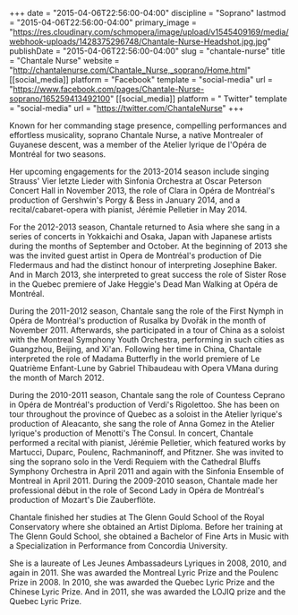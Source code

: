 +++
date = "2015-04-06T22:56:00-04:00"
discipline = "Soprano"
lastmod = "2015-04-06T22:56:00-04:00"
primary_image = "https://res.cloudinary.com/schmopera/image/upload/v1545409169/media/webhook-uploads/1428375296748/Chantale-Nurse-Headshot.jpg.jpg"
publishDate = "2015-04-06T22:56:00-04:00"
slug = "chantale-nurse"
title = "Chantale Nurse"
website = "http://chantalenurse.com/Chantale_Nurse,_soprano/Home.html"
[[social_media]]
platform = "Facebook"
template = "social-media"
url = "https://www.facebook.com/pages/Chantale-Nurse-soprano/165259413492100"
[[social_media]]
platform = " Twitter"
template = "social-media"
url = "https://twitter.com/ChantaleNurse"
+++

<p>
	Known for her commanding stage presence, compelling performances and effortless musicality, soprano Chantale Nurse, a native Montrealer of Guyanese descent, was a member of the Atelier lyrique de l'Opéra de Montréal for two seasons.<br>
</p>
<p>
	Her upcoming engagements for the 2013-2014 season include singing Strauss' Vier letzte Lieder with Sinfonia Orchestra at Oscar Peterson Concert Hall in November 2013, the role of Clara in Opéra de Montréal's production of Gershwin's Porgy &amp; Bess in January 2014, and a recital/cabaret-opera with pianist, Jérémie Pelletier in May 2014.<span class="style"><br>
	</span>
</p>
<p>
	For the 2012-2013 season, Chantale returned to Asia where she sang in a series of concerts in Yokkaichi and Osaka, Japan with Japanese artists during the months of September and October. At the beginning of 2013 she was the invited guest artist in Opera de Montréal's production of Die Fledermaus and had the distinct honour of interpreting Josephine Baker. And in March 2013, she interpreted to great success the role of Sister Rose in the Quebec premiere of Jake Heggie's Dead Man Walking at Opéra de Montréal.<span class="style"><br>
	</span>
</p>
<p>
	During the 2011-2012 season, Chantale sang the role of the First Nymph in Opéra de Montréal's production of Rusalka by Dvořák in the month of November 2011. Afterwards, she participated in a tour of China as a soloist with the Montreal Symphony Youth Orchestra, performing in such cities as Guangzhou, Beijing, and Xi'an. Following her time in China, Chantale interpreted the role of Madama Butterfly in the world premiere of Le Quatrième Enfant-Lune by Gabriel Thibaudeau with Opera VMana during the month of March 2012.<br>
</p>
<p>
	During the 2010-2011 season, Chantale sang the role of Countess Ceprano in Opéra de Montréal's production of Verdi's Rigolettoo. She has been on tour throughout the province of Quebec as a soloist in the Atelier lyrique's production of Aleacanto, she sang the role of Anna Gomez in the Atelier lyrique's production of Menotti's The Consul. In concert, Chantale performed a recital with pianist, Jérémie Pelletier, which featured works by Martucci, Duparc, Poulenc, Rachmaninoff, and Pfitzner. She was invited to sing the soprano solo in the Verdi Requiem with the Cathedral Bluffs Symphony Orchestra in April 2011 and again with the Sinfonia Ensemble of Montreal in April 2011. During the 2009-2010 season, Chantale made her professional début in the role of Second Lady in Opéra de Montréal's production of Mozart's Die Zauberflöte.<br>
</p>
<p>
	Chantale finished her studies at The Glenn Gould School of the Royal Conservatory where she obtained an Artist Diploma. Before her training at The Glenn Gould School, she obtained a Bachelor of Fine Arts in Music with a Specialization in Performance from Concordia University.<span class="style"><br>
	</span>
</p>
<p>
	She is a laureate of Les Jeunes Ambassadeurs Lyriques in 2008, 2010, and again in 2011. She was awarded the Montreal Lyric Prize and the Poulenc Prize in 2008. In 2010, she was awarded the Quebec Lyric Prize and the Chinese Lyric Prize. And in 2011, she was awarded the LOJIQ prize and the Quebec Lyric Prize.
</p>
